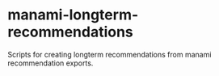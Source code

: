 # manami-longterm-recommendations
Scripts for creating longterm recommendations from manami recommendation exports.
